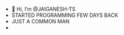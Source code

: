 - 👋 Hi, I’m @JAIGANESH-TS
- STARTED PROGRAMMING FEW DAYS BACK
- JUST A COMMON MAN
-
<!---
JAIGANESH-TS/JAIGANESH-TS is a ✨ special ✨ repository because its `README.md` (this file) appears on your GitHub profile.
You can click the Preview link to take a look at your changes.
--->

